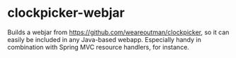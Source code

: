 # clockpicker-webjar
Builds a webjar from https://github.com/weareoutman/clockpicker, so it can easily be included in any Java-based webapp. Especially handy in combination with Spring MVC resource handlers, for instance. 

